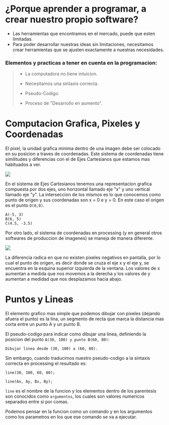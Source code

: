 # ¿Porque aprender a programar, a crear nuestro propio software?

* Las herramientas que encontramos en el mercado, puede que esten limitadas.
* Para poder desarrollar nuestras ideas sin limitaciones, necesitamos crear herramientas que se ajusten exactamente a nuestras necesidades.

### Elementos y practicas a tener en cuenta en la programacion:

> * La computadora no tiene intuicion.
>
> * Necesitamos una sintaxis correcta.
>
> * Pseudo-Codigo.
>
> * Proceso de "Desarrollo en aumento".

# Computacion Grafica, Pixeles y Coordenadas

El pixel, la unidad grafica minima dentro de una imagen debe ser colocado en su posicion a traves de coordenadas. Este sistema de coordenadas tiene similitudes y diferencias con el de Ejes Cartesianos que estamos mas habituados a ver.

![](http://4.bp.blogspot.com/-I3Cv5MXxni4/UEPdwzQPFPI/AAAAAAAAAAw/_OD6DbV-yWo/s1600/SISTEMA+DE+COORDENADAS+LINEAS+Y+RECTANGULARES+1.png)

En el sistema de Ejes Cartesianos tenemos una representacion grafica compuesta por dos ejes, uno horizontal llamado eje "x" y uno vertical llamado eje "y". La interseccion de los mismos es lo que conocemos como punto de origen y sus coordenadas son x = 0 e y = 0. En este caso el origen es el punto `D(0,0)`.

```
A(-5, 3)
B(6, 5)
C(4.5, -3.5)
```

Por otro lado, el sistema de coordenadas en processing \(y en general otros softwares de produccion de imagenes\) se maneja de manera diferente.

![](http://www.mywonderland.es/curso_js/images/processing/ejes.png)

La diferencia radica en que no existen pixeles negativos en pantalla, por lo cual el punto de origen, es decir donde se cruza el eje x y el eje y, se encuentra en la esquina superior izquierda de la ventana. Los valores de x aumentan a medida que nos movemos a la derecha y los valores de y aumentan a medidad que nos desplazamos hacia abajo.

# Puntos y Lineas

El elemento grafico mas simple que podemos dibujar con pixeles \(dejando afuera el punto\) es la lina, un segmento de recta que marca la distancia mas corta entre un punto A y un punto B.

El pseudo-codigo para indicar como dibujar una linea, definiendo la posicion del punto `A(30, 100) y punto B(60, 80)`:

```
Dibujar linea desde (30, 100) a (60, 80).
```

Sin embargo, cuando traducimos nuestro pseudo-codigo a la sintaxis correcta en processing el resultado es:

```
line(30, 100, 60, 80);
```

```
line(Ax, Ay, Bx, By);
```

`line` es el nombre de la funcion y los elementos dentro de los parentesis son conocidos como `argumentos`, los cuales son valores numericos separados entre si por comas.

Podemos pensar en la funcion como un comando y en los argumentos como los parametros en los que ese comando se va a ejecutar.

